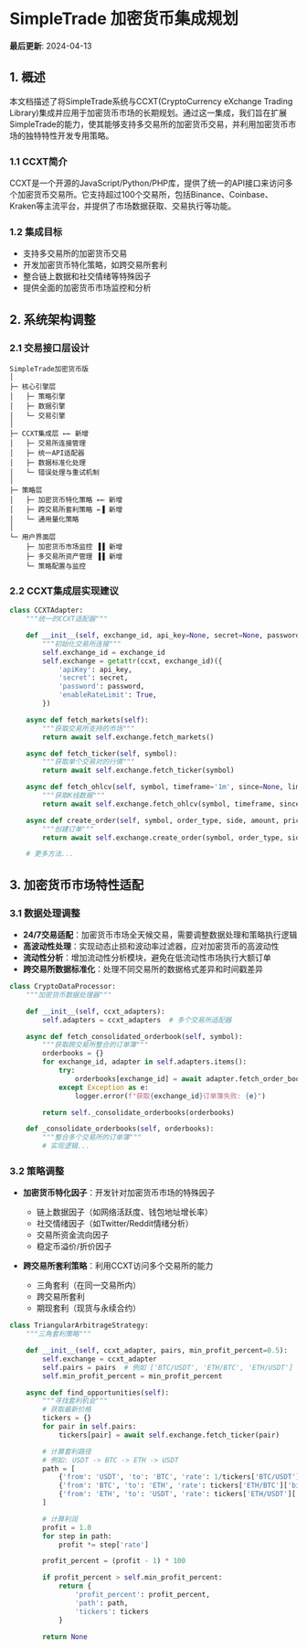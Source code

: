 # SimpleTrade 加密货币集成规划

**最后更新**: 2024-04-13

## 1. 概述

本文档描述了将SimpleTrade系统与CCXT(CryptoCurrency eXchange Trading Library)集成并应用于加密货币市场的长期规划。通过这一集成，我们旨在扩展SimpleTrade的能力，使其能够支持多交易所的加密货币交易，并利用加密货币市场的独特特性开发专用策略。

### 1.1 CCXT简介

CCXT是一个开源的JavaScript/Python/PHP库，提供了统一的API接口来访问多个加密货币交易所。它支持超过100个交易所，包括Binance、Coinbase、Kraken等主流平台，并提供了市场数据获取、交易执行等功能。

### 1.2 集成目标

- 支持多交易所的加密货币交易
- 开发加密货币特化策略，如跨交易所套利
- 整合链上数据和社交情绪等特殊因子
- 提供全面的加密货币市场监控和分析

## 2. 系统架构调整

### 2.1 交易接口层设计

```
SimpleTrade加密货币版
│
├─ 核心引擎层
│   ├─ 策略引擎
│   ├─ 数据引擎
│   └─ 交易引擎
│
├─ CCXT集成层 ←← 新增
│   ├─ 交易所连接管理
│   ├─ 统一API适配器
│   ├─ 数据标准化处理
│   └─ 错误处理与重试机制
│
├─ 策略层
│   ├─ 加密货币特化策略 ←← 新增
│   ├─ 跨交易所套利策略 ←▐ 新增
│   └─ 通用量化策略
│
└─ 用户界面层
    ├─ 加密货币市场监控 ▐▐ 新增
    ├─ 多交易所资产管理 ▐▐ 新增
    └─ 策略配置与监控
```

### 2.2 CCXT集成层实现建议

```python
class CCXTAdapter:
    """统一的CCXT适配器"""

    def __init__(self, exchange_id, api_key=None, secret=None, password=None):
        """初始化交易所连接"""
        self.exchange_id = exchange_id
        self.exchange = getattr(ccxt, exchange_id)({
            'apiKey': api_key,
            'secret': secret,
            'password': password,
            'enableRateLimit': True,
        })

    async def fetch_markets(self):
        """获取交易所支持的市场"""
        return await self.exchange.fetch_markets()

    async def fetch_ticker(self, symbol):
        """获取单个交易对的行情"""
        return await self.exchange.fetch_ticker(symbol)

    async def fetch_ohlcv(self, symbol, timeframe='1m', since=None, limit=None):
        """获取K线数据"""
        return await self.exchange.fetch_ohlcv(symbol, timeframe, since, limit)

    async def create_order(self, symbol, order_type, side, amount, price=None):
        """创建订单"""
        return await self.exchange.create_order(symbol, order_type, side, amount, price)

    # 更多方法...
```

## 3. 加密货币市场特性适配

### 3.1 数据处理调整

- **24/7交易适配**：加密货币市场全天候交易，需要调整数据处理和策略执行逻辑
- **高波动性处理**：实现动态止损和波动率过滤器，应对加密货币的高波动性
- **流动性分析**：增加流动性分析模块，避免在低流动性市场执行大额订单
- **跨交易所数据标准化**：处理不同交易所的数据格式差异和时间戳差异

```python
class CryptoDataProcessor:
    """加密货币数据处理器"""

    def __init__(self, ccxt_adapters):
        self.adapters = ccxt_adapters  # 多个交易所适配器

    async def fetch_consolidated_orderbook(self, symbol):
        """获取跨交易所整合的订单簿"""
        orderbooks = {}
        for exchange_id, adapter in self.adapters.items():
            try:
                orderbooks[exchange_id] = await adapter.fetch_order_book(symbol)
            except Exception as e:
                logger.error(f"获取{exchange_id}订单簿失败: {e}")

        return self._consolidate_orderbooks(orderbooks)

    def _consolidate_orderbooks(self, orderbooks):
        """整合多个交易所的订单簿"""
        # 实现逻辑...
```

### 3.2 策略调整

- **加密货币特化因子**：开发针对加密货币市场的特殊因子
  - 链上数据因子（如网络活跃度、钱包地址增长率）
  - 社交情绪因子（如Twitter/Reddit情绪分析）
  - 交易所资金流向因子
  - 稳定币溢价/折价因子

- **跨交易所套利策略**：利用CCXT访问多个交易所的能力
  - 三角套利（在同一交易所内）
  - 跨交易所套利
  - 期现套利（现货与永续合约）

```python
class TriangularArbitrageStrategy:
    """三角套利策略"""

    def __init__(self, ccxt_adapter, pairs, min_profit_percent=0.5):
        self.exchange = ccxt_adapter
        self.pairs = pairs  # 例如 ['BTC/USDT', 'ETH/BTC', 'ETH/USDT']
        self.min_profit_percent = min_profit_percent

    async def find_opportunities(self):
        """寻找套利机会"""
        # 获取最新价格
        tickers = {}
        for pair in self.pairs:
            tickers[pair] = await self.exchange.fetch_ticker(pair)

        # 计算套利路径
        # 例如: USDT -> BTC -> ETH -> USDT
        path = [
            {'from': 'USDT', 'to': 'BTC', 'rate': 1/tickers['BTC/USDT']['ask']},
            {'from': 'BTC', 'to': 'ETH', 'rate': tickers['ETH/BTC']['bid']},
            {'from': 'ETH', 'to': 'USDT', 'rate': tickers['ETH/USDT']['bid']}
        ]

        # 计算利润
        profit = 1.0
        for step in path:
            profit *= step['rate']

        profit_percent = (profit - 1) * 100

        if profit_percent > self.min_profit_percent:
            return {
                'profit_percent': profit_percent,
                'path': path,
                'tickers': tickers
            }

        return None
```